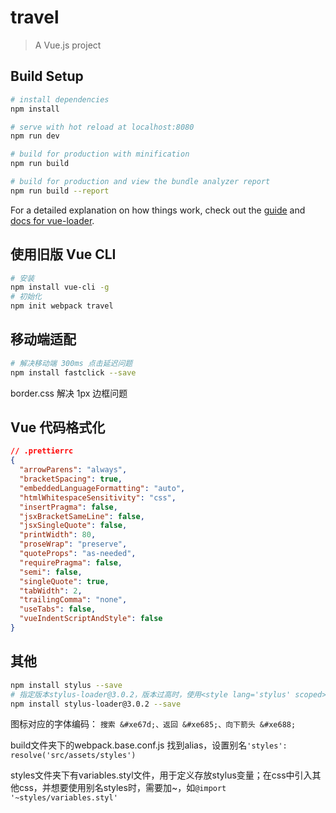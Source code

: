 # travel

> A Vue.js project

## Build Setup

``` bash
# install dependencies
npm install

# serve with hot reload at localhost:8080
npm run dev

# build for production with minification
npm run build

# build for production and view the bundle analyzer report
npm run build --report
```

For a detailed explanation on how things work, check out the [guide](http://vuejs-templates.github.io/webpack/) and [docs for vue-loader](http://vuejs.github.io/vue-loader).

## 使用旧版 Vue CLI

```bash
# 安装
npm install vue-cli -g
# 初始化
npm init webpack travel
```

## 移动端适配

```bash
# 解决移动端 300ms 点击延迟问题
npm install fastclick --save
```

border.css 解决 1px 边框问题

## Vue 代码格式化

```json
// .prettierrc
{
  "arrowParens": "always",
  "bracketSpacing": true,
  "embeddedLanguageFormatting": "auto",
  "htmlWhitespaceSensitivity": "css",
  "insertPragma": false,
  "jsxBracketSameLine": false,
  "jsxSingleQuote": false,
  "printWidth": 80,
  "proseWrap": "preserve",
  "quoteProps": "as-needed",
  "requirePragma": false,
  "semi": false,
  "singleQuote": true,
  "tabWidth": 2,
  "trailingComma": "none",
  "useTabs": false,
  "vueIndentScriptAndStyle": false
}
```

## 其他

```bash
npm install stylus --save
# 指定版本stylus-loader@3.0.2，版本过高时，使用<style lang='stylus' scoped><style>会报错
npm install stylus-loader@3.0.2 --save
```

图标对应的字体编码：
`搜索 &#xe67d;、返回 &#xe685;、向下箭头 &#xe688;`

build文件夹下的webpack.base.conf.js 找到alias，设置别名`'styles': resolve('src/assets/styles')`

styles文件夹下有variables.styl文件，用于定义存放stylus变量；在css中引入其他css，并想要使用别名styles时，需要加~，如`@import '~styles/variables.styl'`
